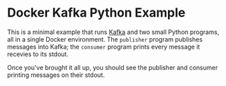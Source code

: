 Docker Kafka Python Example
=======================

This is a minimal example that runs [Kafka](http://www.confluent.io/)
and two small Python programs, all in a single Docker environment.
The `publisher` program publishes messages into Kafka;
the `consumer` program prints every message it recevies to
its stdout.

Once you've brought it all up, you should see the publisher and
consumer printing messages on their stdout.
